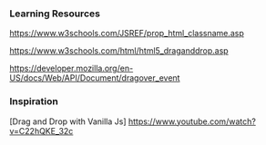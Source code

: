 ### Learning Resources 

https://www.w3schools.com/JSREF/prop_html_classname.asp

https://www.w3schools.com/html/html5_draganddrop.asp

https://developer.mozilla.org/en-US/docs/Web/API/Document/dragover_event

### Inspiration 

[Drag and Drop with Vanilla Js] https://www.youtube.com/watch?v=C22hQKE_32c